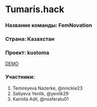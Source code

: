 # Tumaris.hack

### Название команды: FemNovation

### Страна: Казахстан

### Проект: kustoma

[DEMO](https://kustoma.shop/)

### Участники:
1. Temireyeva Nazerke, @nnickie23
2. Satiyeva Yenlik, @yenlik29
3. Kairolla Adil, @nosferatu01

